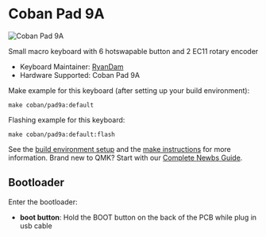 # Coban Pad 9A

![Coban Pad 9A](https://i.imgur.com/5svg1RM.jpeg)

Small macro keyboard with 6 hotswapable button and 2 EC11 rotary encoder

* Keyboard Maintainer: [RyanDam](https://github.com/RyanDam)  
* Hardware Supported: Coban Pad 9A

Make example for this keyboard (after setting up your build environment):

    make coban/pad9a:default

Flashing example for this keyboard:

    make coban/pad9a:default:flash

See the [build environment setup](https://docs.qmk.fm/#/getting_started_build_tools) and the [make instructions](https://docs.qmk.fm/#/getting_started_make_guide) for more information. Brand new to QMK? Start with our [Complete Newbs Guide](https://docs.qmk.fm/#/newbs).

## Bootloader

Enter the bootloader:

* **boot button**: Hold the BOOT button on the back of the PCB while plug in usb cable
